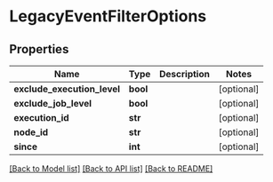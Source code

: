 # LegacyEventFilterOptions

## Properties
Name | Type | Description | Notes
------------ | ------------- | ------------- | -------------
**exclude_execution_level** | **bool** |  | [optional] 
**exclude_job_level** | **bool** |  | [optional] 
**execution_id** | **str** |  | [optional] 
**node_id** | **str** |  | [optional] 
**since** | **int** |  | [optional] 

[[Back to Model list]](../README.md#documentation-for-models) [[Back to API list]](../README.md#documentation-for-api-endpoints) [[Back to README]](../README.md)

